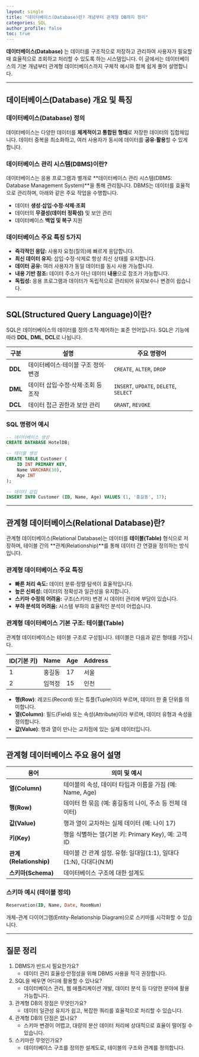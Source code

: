 ```yaml
---
layout: single
title: "데이터베이스(Database)란? 개념부터 관계형 DB까지 정리"
categories: SQL
author_profile: false
toc: true
---
```


**데이터베이스(Database)** 는 데이터를 구조적으로 저장하고 관리하여 사용자가 필요할 때 효율적으로 조회하고 처리할 수 있도록 하는 시스템입니다. 이 글에서는 데이터베이스의 기본 개념부터 관계형 데이터베이스까지 구체적 예시와 함께 쉽게 풀어 설명합니다.

------

## 데이터베이스(Database) 개요 및 특징

### 데이터베이스(Database) 정의

데이터베이스는 다양한 데이터를 **체계적이고 통합된 형태**로 저장한 데이터의 집합체입니다. 데이터 중복을 최소화하고, 여러 사용자가 동시에 데이터를 **공유·활용**할 수 있게 합니다.

### 데이터베이스 관리 시스템(DBMS)이란?

데이터베이스는 응용 프로그램과 별개로 **데이터베이스 관리 시스템(DBMS: Database Management System)**을 통해 관리됩니다. DBMS는 데이터를 효율적으로 관리하며, 아래와 같은 주요 작업을 수행합니다.

- 데이터 **생성·삽입·수정·삭제·조회**
- 데이터의 **무결성(데이터 정확성)** 및 보안 관리
- 데이터베이스 **백업 및 복구** 지원

### 데이터베이스 주요 특징 5가지

- **즉각적인 응답:** 사용자 요청(질의)에 빠르게 응답합니다.
- **최신 데이터 유지:** 삽입·수정·삭제로 항상 최신 상태를 유지합니다.
- **데이터 공유:** 여러 사용자가 동일 데이터를 동시 사용 가능합니다.
- **내용 기반 참조:** 데이터 주소가 아닌 데이터 **내용**으로 참조가 가능합니다.
- **독립성:** 응용 프로그램과 데이터가 독립적으로 관리되어 유지보수나 변경이 쉽습니다.

------

## SQL(Structured Query Language)이란?

SQL은 데이터베이스의 데이터를 정의·조작·제어하는 표준 언어입니다. SQL은 기능에 따라 **DDL**, **DML**, **DCL**로 나뉩니다.

| 구분    | 설명                               | 주요 명령어                            |
| ------- | ---------------------------------- | -------------------------------------- |
| **DDL** | 데이터베이스·테이블 구조 정의·변경 | `CREATE`, `ALTER`, `DROP`              |
| **DML** | 데이터 삽입·수정·삭제·조회 등 조작 | `INSERT`, `UPDATE`, `DELETE`, `SELECT` |
| **DCL** | 데이터 접근 권한과 보안 관리       | `GRANT`, `REVOKE`                      |

### SQL 명령어 예시

```sql
-- 데이터베이스 생성
CREATE DATABASE HotelDB;

-- 테이블 생성
CREATE TABLE Customer (
    ID INT PRIMARY KEY,
    Name VARCHAR(30),
    Age INT
);

-- 데이터 삽입
INSERT INTO Customer (ID, Name, Age) VALUES (1, '홍길동', 17);
```

------

## 관계형 데이터베이스(Relational Database)란?

관계형 데이터베이스(Relational Database)는 데이터를 **테이블(Table)** 형식으로 저장하며, 테이블 간의 **관계(Relationship)**를 통해 데이터 간 연결을 정의하는 방식입니다.

### 관계형 데이터베이스 주요 특징

- **빠른 처리 속도:** 데이터 분류·정렬·탐색이 효율적입니다.
- **높은 신뢰성:** 데이터의 정확성과 일관성을 유지합니다.
- **스키마 수정의 어려움:** 구조(스키마) 변경 시 데이터 관리에 부담이 있습니다.
- **부하 분석의 어려움:** 시스템 부하의 효율적인 분석이 어렵습니다.

### 관계형 데이터베이스 기본 구조: 테이블(Table)

관계형 데이터베이스는 테이블 구조로 구성됩니다. 테이블은 다음과 같은 형태를 가집니다.

| ID(기본 키) | Name   | Age  | Address |
| ----------- | ------ | ---- | ------- |
| 1           | 홍길동 | 17   | 서울    |
| 2           | 임꺽정 | 15   | 인천    |

- **행(Row)**: 레코드(Record) 또는 튜플(Tuple)이라 부르며, 데이터 한 줄 단위를 의미합니다.
- **열(Column)**: 필드(Field) 또는 속성(Attribute)이라 부르며, 데이터 유형과 속성을 정의합니다.
- **값(Value)**: 행과 열이 만나는 교차점에 있는 실제 데이터입니다.

------

## 관계형 데이터베이스 주요 용어 설명

| 용어                   | 의미 및 예시                                                 |
| ---------------------- | ------------------------------------------------------------ |
| **열(Column)**         | 테이블의 속성, 데이터 타입과 이름을 가짐 (예: Name, Age)     |
| **행(Row)**            | 데이터 한 묶음 (예: 홍길동의 나이, 주소 등 전체 데이터)      |
| **값(Value)**          | 행과 열이 교차하는 실제 데이터 (예: 나이 17)                 |
| **키(Key)**            | 행을 식별하는 열(기본 키: Primary Key), 예: 고객ID           |
| **관계(Relationship)** | 테이블 간 관계 설정. 유형: 일대일(1:1), 일대다(1:N), 다대다(N:M) |
| **스키마(Schema)**     | 데이터베이스 구조에 대한 설계도                              |

### 스키마 예시 (테이블 정의)

```sql
Reservation(ID, Name, Date, RoomNum)
```

개체-관계 다이어그램(Entity-Relationship Diagram)으로 스키마를 시각화할 수 있습니다.

------

## 질문 정리

1. DBMS가 반드시 필요한가요?
   - 데이터 관리 효율성·안정성을 위해 DBMS 사용을 적극 권장합니다.
2. SQL을 배우면 어디에 활용할 수 있나요?
   - 데이터베이스 관리, 웹 애플리케이션 개발, 데이터 분석 등 다양한 분야에 활용 가능합니다.
3. 관계형 DB의 장점은 무엇인가요?
   - 데이터 일관성 유지가 쉽고, 복잡한 쿼리를 효율적으로 처리할 수 있습니다.
4. 관계형 DB의 단점은 없나요?
   - 스키마 변경이 어렵고, 대량의 분산 데이터 처리에 상대적으로 효율이 떨어질 수 있습니다.
5. 스키마란 무엇인가요?
   - 데이터베이스 구조를 정의한 설계도로, 테이블의 구조와 관계를 정의합니다.
